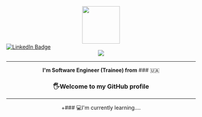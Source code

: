 <div id="header" align="center">
  <img src="https://media.giphy.com/media/Y34jqOCXhgEsqRLULa/giphy.gif" width="100"/>
 </div>
 <div id="badges">
  <a href="https://www.linkedin.com/in/julia-vo">
   <img src="https://img.shields.io/badge/LinkedIn-blue?style=for-the-badge&logo=linkedin&logoColor=white" alt="LinkedIn Badge"/>
  </a>
 </div>
 
 <div align="center">
   <img src="https://media.giphy.com/media/l66giOaErlwyeG47Na/giphy.gif"
 </div>
  
  ---
  
**I'm Software Engineer (Trainee) from** ### 🇺🇦
### 🖐️Welcome to my GitHub profile  
  
  ---
  
 +### 💻I'm currently learning....
  
